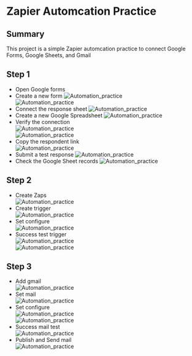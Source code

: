 # Zapier Automcation Practice

## Summary
This project is a simple Zapier automcation practice to connect Google Forms, Google Sheets, and Gmail

## Step 1
 - Open Google forms 
 - Create a new form 
![Automation_practice](https://raw.githubusercontent.com/test-cyr/infra-portfolio/main/images/step1_select_forms_menu.PNG)  
![Automation_practice](https://raw.githubusercontent.com/test-cyr/infra-portfolio/main/images/step1_1_set_forms.PNG)  
 - Connect the response sheet 
![Automation_practice](https://raw.githubusercontent.com/test-cyr/infra-portfolio/main/images/step1_2_connect_sheet.PNG)  
 - Create a new Google Spreadsheet 
![Automation_practice](https://raw.githubusercontent.com/test-cyr/infra-portfolio/main/images/step1_3_make_sheet.PNG)  
 - Verify the connection  
![Automation_practice](https://raw.githubusercontent.com/test-cyr/infra-portfolio/main/images/step1_4_posting.png)  
![Automation_practice](https://raw.githubusercontent.com/test-cyr/infra-portfolio/main/images/step1_4_posting_02.png)  
 - Copy the respondent link  
![Automation_practice](https://raw.githubusercontent.com/test-cyr/infra-portfolio/main/images/step1_5_link_copy.png)  
 - Submit a test response 
![Automation_practice](https://raw.githubusercontent.com/test-cyr/infra-portfolio/main/images/step1_6_advance_response.png)  
 - Check the Google Sheet records 
![Automation_practice](https://raw.githubusercontent.com/test-cyr/infra-portfolio/main/images/step1_7_check_response.PNG)  

## Step 2
 - Create Zaps  
![Automation_practice](https://raw.githubusercontent.com/test-cyr/infra-portfolio/main/images/step2_create_zaps.PNG)  
 - Create trigger  
![Automation_practice](https://raw.githubusercontent.com/test-cyr/infra-portfolio/main/images/step2_1_set_trigger.PNG)  
 - Set configure  
![Automation_practice](https://raw.githubusercontent.com/test-cyr/infra-portfolio/main/images/step2_2_set_trigger_configure.PNG)  
 - Success test trigger  
![Automation_practice](https://raw.githubusercontent.com/test-cyr/infra-portfolio/main/images/step2_3_test_trigger.PNG)  
![Automation_practice](https://raw.githubusercontent.com/test-cyr/infra-portfolio/main/images/step2_3_1_success_test.PNG)  

## Step 3
 - Add gmail  
![Automation_practice](https://raw.githubusercontent.com/test-cyr/infra-portfolio/main/images/step3_add_gmail.PNG)  
 - Set mail  
![Automation_practice](https://raw.githubusercontent.com/test-cyr/infra-portfolio/main/images/step3_1_set_gmail.PNG)  
 - Set configure  
![Automation_practice](https://raw.githubusercontent.com/test-cyr/infra-portfolio/main/images/step3_2_set_mail_configure.PNG)  
![Automation_practice](https://raw.githubusercontent.com/test-cyr/infra-portfolio/main/images/step3_2_1_set_mail_configure.PNG)  
 - Success mail test  
![Automation_practice](https://raw.githubusercontent.com/test-cyr/infra-portfolio/main/images/step3_3_success_test.PNG)  
 - Publish and Send mail   
![Automation_practice](https://raw.githubusercontent.com/test-cyr/infra-portfolio/main/images/step3_4_publish_send_mail.PNG)  
